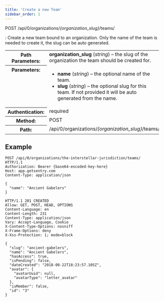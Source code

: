 ```yaml
---
title: 'Create a new Team'
sidebar_order: 1
---
```


POST /api/0/organizations/_{organization_slug}_/teams/

: Create a new team bound to an organization. Only the name of the team is needed to create it, the slug can be auto generated.

  <table class="table"><tbody valign="top"><tr><th>Path Parameters:</th><td><strong>organization_slug</strong> (<em>string</em>) – the slug of the organization the team should be created for.</td></tr><tr><th>Parameters:</th><td><ul><li><strong>name</strong> (<em>string</em>) – the optional name of the team.</li><li><strong>slug</strong> (<em>string</em>) – the optional slug for this team. If not provided it will be auto generated from the name.</li></ul></td></tr><tr><th>Authentication:</th><td>required</td></tr><tr><th>Method:</th><td>POST</td></tr><tr><th>Path:</th><td>/api/0/organizations/<em>{organization_slug}</em>/teams/</td></tr></tbody></table>

## Example

```http
POST /api/0/organizations/the-interstellar-jurisdiction/teams/ HTTP/1.1
Authorization: Bearer {base64-encoded-key-here}
Host: app.getsentry.com
Content-Type: application/json

{
  "name": "Ancient Gabelers"
}
```

```http
HTTP/1.1 201 CREATED
Allow: GET, POST, HEAD, OPTIONS
Content-Language: en
Content-Length: 231
Content-Type: application/json
Vary: Accept-Language, Cookie
X-Content-Type-Options: nosniff
X-Frame-Options: deny
X-Xss-Protection: 1; mode=block

{
  "slug": "ancient-gabelers",
  "name": "Ancient Gabelers",
  "hasAccess": true,
  "isPending": false,
  "dateCreated": "2018-08-22T18:23:57.105Z",
  "avatar": {
    "avatarUuid": null,
    "avatarType": "letter_avatar"
  },
  "isMember": false,
  "id": "3"
}
```
